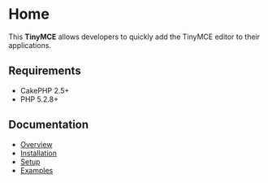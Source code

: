 Home
====

This **TinyMCE** allows developers to quickly add the TinyMCE editor to their applications.

Requirements
------------

* CakePHP 2.5+
* PHP 5.2.8+

Documentation
-------------

* [Overview](Documentation/Overview.md)
* [Installation](Documentation/Installation.md)
* [Setup](Documentation/Setup.md)
* [Examples](Documentation/Examples.md)
